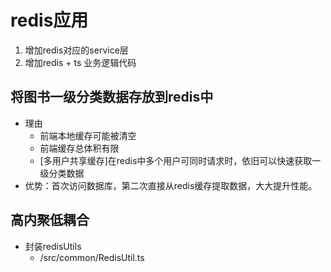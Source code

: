 # redis应用
1. 增加redis对应的service层
2. 增加redis + ts 业务逻辑代码

## 将图书一级分类数据存放到redis中
- 理由
  + 前端本地缓存可能被清空
  + 前端缓存总体积有限
  + [多用户共享缓存]在redis中多个用户可同时请求时，依旧可以快速获取一级分类数据
- 优势：首次访问数据库，第二次直接从redis缓存提取数据，大大提升性能。

## 高内聚低耦合
- 封装redisUtils
  + /src/common/RedisUtil.ts